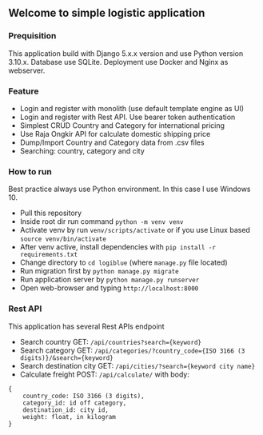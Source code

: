 ## Welcome to simple logistic application

### Prequisition

This application build with Django 5.x.x version and use Python version 3.10.x. Database use SQLite. Deployment use Docker and Nginx as webserver.

### Feature

- Login and register with monolith (use default template engine as UI)
- Login and register with Rest API. Use bearer token authentication
- Simplest CRUD Country and Category for international pricing
- Use Raja Ongkir API for calculate domestic shipping price
- Dump/Import Country and Category data from .csv files
- Searching: country, category and city

### How to run

Best practice always use Python environment. In this case I use Windows 10.

- Pull this repository
- Inside root dir run command `python -m venv venv`
- Activate venv by run `venv/scripts/activate` or if you use Linux based `source venv/bin/activate`
- After venv active, install dependencies with `pip install -r requirements.txt`
- Change directory to `cd logiblue` (where `manage.py` file located)
- Run migration first by `python manage.py migrate`
- Run application server by `python manage.py runserver`
- Open web-browser and typing `http://localhost:8000`

### Rest API

This application has several Rest APIs endpoint

- Search country GET: `/api/countries?search={keyword}`
- Search category GET: `/api/categories/?country_code={ISO 3166 (3 digits)}/&search={keyword}`
- Search destination city GET: `/api/cities/?search={keyword city name}`
- Calculate freight POST: `/api/calculate/` with body:

```
{
    country_code: ISO 3166 (3 digits),
    category_id: id off category,
    destination_id: city id,
    weight: float, in kilogram
}
```
